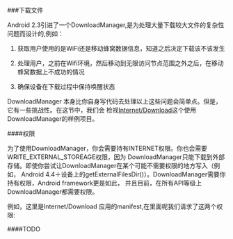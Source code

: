 ###下载文件

Android 2.3引进了一个DownloadManager,是为处理大量下载较大文件的复杂性问题而设计的,例如：

1. 获取用户使用的是WiFi还是移动蜂窝数据信息，知道之后决定下载该不该发生

2. 处理用户，之前在Wifi环境，然后移动到无限访问节点范围之外之后，在移动蜂窝数据上不成功的情况

3. 确保设备在下载过程中保持唤醒状态

DownloadManager 本身比你自身写代码去处理以上这些问题会简单点。但是，它有一些挑战性。在这节中，我们会
检视[Internet/Download](https://github.com/commonsguy/cw-omnibus/tree/master/Internet/Download)这个使用DownloadManager的样例项目。

####权限

为了使用DownloadManager，你会需要持有INTERNET权限。你也会需要WRITE_EXTERNAL_STOREAGE权限，因为
DownloadManager只能下载到外部存储。即使你尝试让DownloadManager在某个可能不需要权限的地方写入（例如，
Android 4.4＋设备上的getExternalFilesDir()）。DownloadManager需要你持有权限，Android framework更是如此，
并且目前，在所有API等级上DownloadManager都需要权限。

例如，这里是Internet/Download 应用的manifest,在里面呢我们请求了这两个权限:

####TODO